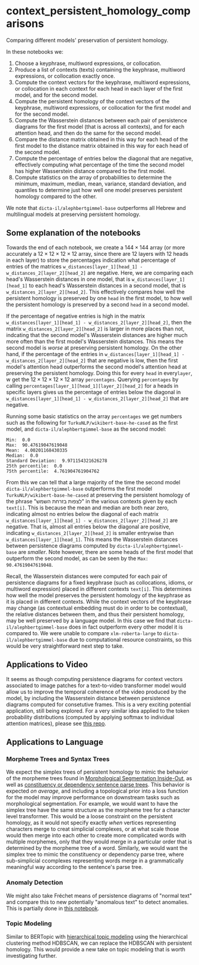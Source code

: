 # context_persistent_homology_comparisons
Comparing different models' preservation of persistent homology. 

In these notebooks we:

1. Choose a keyphrase, multiword expressions, or collocation.
2. Produce a list of contexts (texts) containing the keyphrase, multiword expressions, or collocation exactly once. 
3. Compute the context vectors for the keyphrase, multiword expressions, or collocation in each context for each head in each layer of the first model, and for the second model. 
4. Compute the persistent homology of the context vectors of the keyphrase, multiword expressions, or collocation for the first model and for the second model. 
5. Compute the Wasserstein distances between each pair of persistence diagrams for the first model (that is across all contexts), and for each attention head, and then do the same for the second model. 
6. Compare the distance matrix obtained in this way for each head of the first model to the distance matrix obtained in this way for each head of the second model. 
7. Compute the percentage of entries below the diagonal that are negative, effectively computing what percentage of the time the second model has higher Wasserstein distance compared to the first model. 
8. Compute statistics on the array of probabilities to determine the minimum, maximum, median, mean, variance, standard deviation, and quantiles to determine just how well one model preserves persistent homology compared to the other.

We note that `dicta-il/alephbertgimmel-base` outperforms all Hebrew and multilingual models at preserving persistent homology. 

## Some explanation of the notebooks

Towards the end of each notebook, we create a $144 \times 144$ array (or more accurately a $12 \times 12 \times 12 \times 12$ array, since there are $12$ layers with $12$ heads in each layer) to store the percentages indication what percentage of entries of the matrices `w_distances[layer_1][head_1] - w_distances_2[layer_2][head_2]` are negative. Here, we are comparing each head's Wasserstein distances in one model, that is `w_distances[layer_1][head_1]` to each head's Wasserstein distances in a second model, that is `w_distances_2[layer_2][head_2]`. This effectively compares how well the persistent homology is preserved by one `head` in the first model, to how well the persistent homology is preserved by a second `head` in a second model. 

If the percentage of negative entries is high in the matrix `w_distances[layer_1][head_1] - w_distances_2[layer_2][head_2]`, then the matrix `w_distances_2[layer_2][head_2]` is larger in more places than not, indcating that the second model's Wasserstein distances are higher much more often than the first model's Wasserstein distances. This means the second model is *worse* at preserving persistent homology. On the other hand, if the percentage of the entries in `w_distances[layer_1][head_1] - w_distances_2[layer_2][head_2]` that are negative is low, then the first model's attention head outperforms the second model's attention head at preserving the persistent homology. Doing this for every `head` in every`layer`, w get the $12 \times 12 \times 12 \times 12$ array `percentages`. Querying `percentages` by calling `percentages[layer_1][head_1][layer_2][head_2]` for a heads in specific layers gives us the percentage of entries below the diagonal in `w_distances[layer_1][head_1] - w_distances_2[layer_2][head_2]` that are negative. 

Running some basic statistics on the array `percentages` we get numbers such as the following for `TurkuNLP/wikibert-base-he-cased` as the first model, and `dicta-il/alephbertgimmel-base` as the second model:

```
Min:  0.0
Max:  90.47619047619048
Mean:  4.00201168430335
Median:  0.0
Standard Deviation:  9.971154321626278
25th percentile:  0.0
75th percentile:  4.761904761904762
```

From this we can tell that a large majority of the time the second model `dicta-il/alephbertgimmel-base` outperforms the first model `TurkuNLP/wikibert-base-he-cased` at preserving the persistent homology of the phrase "לצפות בזרחת השמש" in the various contexts given by each `text[i]`. This is because the mean and median are both near zero, indicating almost no entries below the diagonal of each matrix `w_distances[layer_1][head_1] - w_distances_2[layer_2][head_2]` are negative. That is, almost all entries below the diagonal are positive, indicating `w_distances_2[layer_2][head_2]` is smaller entrywise than `w_distances[layer_1][head_1]`. This means the Wasserstein distances between persistence diagrams computed by `dicta-il/alephbertgimmel-base` are *smaller*. Note however, there are some heads of the first model that outperform the second model, as can be seen by the `Max: 90.47619047619048`. 

Recall, the Wasserstein distances were computed for each pair of persistence diagrams for a fixed keyphrase (such as collocations, idioms, or multiword expression) placed in different contexts `text[i]`. This determines how well the model preserves the persistent homology of the keyphrase as it is placed in different contexts. While the context vectors of the keyphrase may change (as contextual embedding must do in order to be contextual), the relative distances between them, and thus their persistent homology, may be well preserved by a language model. In this case we find that `dicta-il/alephbertgimmel-base` does in fact outperform every other model it is compared to. We were unable to compare `xlm-roberta-large` to `dicta-il/alephbertgimmel-base` due to computational resource constraints, so this would be very straightforward next step to take. 

## Applications to Video

It seems as though computing persistence diagrams for context vectors associated to image patches for a text-to-video transformer model would allow us to improve the temporal coherence of the video produced by the model, by including the Wasserstein distance between persistence diagrams computed for consetutive frames. This is a very exciting potential application, still being explored. For a very similar idea applied to the token probability distributions (computed by applying softmax to individual attention matrices), please see [this repo](https://github.com/Amelie-Schreiber/emergent_topology_of_ideas_in_vision). 


## Applications to Language

### Morpheme Trees and Syntax Trees

We expect the simplex trees of persistent homology to mimic the behavior of the morpheme trees found in [Morphological Segmentation Inside-Out](https://arxiv.org/abs/1911.04916v2), as well as [constituency or dependency sentence parse trees](https://en.wikipedia.org/wiki/Parse_tree). This behavior is expected *on average*, and including a topological prior into a loss function for the model may improve performance on downstream tasks such as morphological segmentation. For example, we would want to have the simplex tree have the same structure as the morpheme tree for a character level transformer. This would be a loose constraint on the persistent homology, as it would not specify exactly *when* vertices representing characters merge to creat simplicial complexes, or at what scale those would then merge into each other to create more complicated words with multiple morphemes, only that they would merge in a particular order that is determined by the morpheme tree of a word. Similarly, we would want the simplex tree to mimic the constituency or dependency parse tree, where sub-simplicial ccomplexes representing words merge in a grammatically meaningful way according to the sentence's parse tree. 

### Anomaly Detection

We might also take Fréchet means of persistence diagrams of "normal text" and compare this to new potentially "anomalous text" to detect anomalies. This is partially done in [this notebook](https://github.com/Amelie-Schreiber/multilingual_persistent_homology/blob/main/frechet_mean_ph_diagrams_v2.ipynb). 

### Topic Modeling

Similar to BERTopic with [hierarchical topic modeling](https://maartengr.github.io/BERTopic/getting_started/hierarchicaltopics/hierarchicaltopics.html) using the hierarchical clustering method HDBSCAN, we can replace the HDBSCAN with persistent homology. This would provide a new take on topic modeling that is worth investigating further. 


